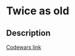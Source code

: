 # Twice as old
## Description
[Codewars link](https://www.codewars.com/kata/5b853229cfde412a470000d0)